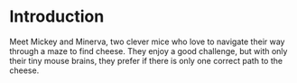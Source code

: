 # Introduction

Meet Mickey and Minerva, two clever mice who love to navigate their way through a maze to find cheese. They enjoy a good challenge, but with only their tiny mouse brains, they prefer if there is only one correct path to the cheese.
